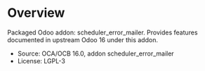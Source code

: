 # Overview

Packaged Odoo addon: scheduler_error_mailer. Provides features documented in upstream Odoo 16 under this addon.

- Source: OCA/OCB 16.0, addon scheduler_error_mailer
- License: LGPL-3
